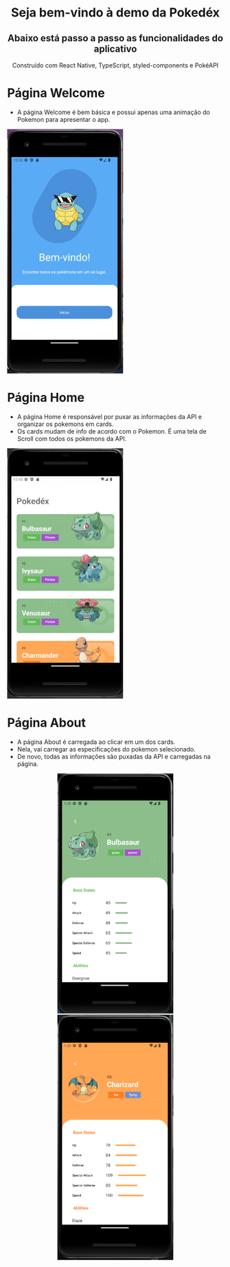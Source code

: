 <h1 align="center">Seja bem-vindo à demo da Pokedéx</h1>
<h2 align="center">Abaixo está passo a passo as funcionalidades do aplicativo</h2>
<p align="center">Construído com React Native, TypeScript, styled-components e PokéAPI</p>

# Página Welcome
- A página Welcome é bem básica e possui apenas uma animação do Pokemon para apresentar o app.
<img src="/src/design/PWelcome.png" align="center" width="270"/>

# Página Home
- A página Home é responsável por puxar as informações da API e organizar os pokemons em cards.
- Os cards mudam de info de acordo com o Pokemon. É uma tela de Scroll com todos os pokemons da API.
<img src="/src/design/PHome.png" align="center" width="270"/>

# Página About
- A página About é carregada ao clicar em um dos cards. 
- Nela, vai carregar as especificações do pokemon selecionado.
- De novo, todas as informações são puxadas da API e carregadas na página.
<div display="flex" flex-direction="row" align="center">
    <img src="/src/design/PAbout1.png" width="270">
    <img src="/src/design/PAbout2.png" width="270">
</div>